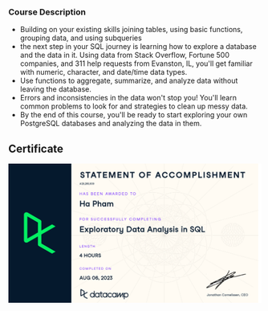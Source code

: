 ### Course Description
-	Building on your existing skills joining tables, using basic functions, grouping data, and using subqueries
-	the next step in your SQL journey is learning how to explore a database and the data in it. Using data from Stack Overflow, Fortune 500 companies, and 311 help requests from Evanston, IL, you'll get familiar with numeric, character, and date/time data types. 
-	Use functions to aggregate, summarize, and analyze data without leaving the database. 
-	Errors and inconsistencies in the data won't stop you! You'll learn common problems to look for and strategies to clean up messy data. 
-	By the end of this course, you'll be ready to start exploring your own PostgreSQL databases and analyzing the data in them.

## Certificate

![Certificate](./certificate.png)
